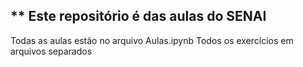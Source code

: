 ## ** Este repositório é das aulas do SENAI

Todas as aulas estão no arquivo Aulas.ipynb
Todos os exercícios em arquivos separados